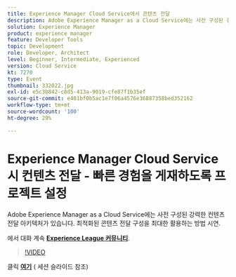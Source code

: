 ```yaml
---
title: Experience Manager Cloud Service에서 콘텐츠 전달
description: Adobe Experience Manager as a Cloud Service에는 사전 구성된 강력한 컨텐츠 전달 아키텍처가 있습니다. 최적화된 콘텐츠 전달 구성을 최대한 활용하는 방법 시연. 이 세션은 Adobe Developers Live 컨텐츠 이벤트의 일부로 전달되었습니다.
solution: Experience Manager
product: experience manager
feature: Developer Tools
topic: Development
role: Developer, Architect
level: Beginner, Intermediate, Experienced
version: Cloud Service
kt: 7270
type: Event
thumbnail: 332022.jpg
exl-id: e5c3b842-c8d5-413a-9019-cfe87f1b35ef
source-git-commit: e401bf0b5ac1e7f06a4576e36887358bed352162
workflow-type: tm+mt
source-wordcount: '100'
ht-degree: 29%

---
```


# Experience Manager Cloud Service 시 컨텐츠 전달 - 빠른 경험을 게재하도록 프로젝트 설정

Adobe Experience Manager as a Cloud Service에는 사전 구성된 강력한 컨텐츠 전달 아키텍처가 있습니다. 최적화된 콘텐츠 전달 구성을 최대한 활용하는 방법 시연.

에서 대화 계속 **[Experience League 커뮤니티](https://adobe.ly/36Yd3v6)**.

>[!VIDEO](https://video.tv.adobe.com/v/332022/?quality=12&learn=on&hidetitle=true)

클릭 **[여기](/help/adobe-developers-live/assets/content-delivery-on-aemcs.pdf)** ( 세션 슬라이드 참조)
